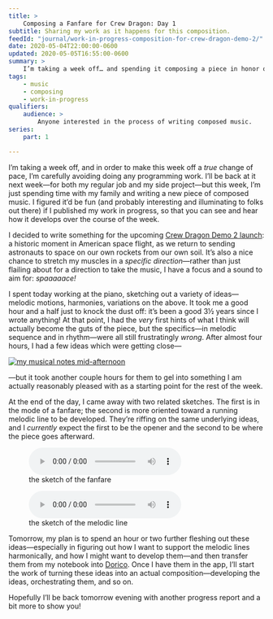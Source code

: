 ```yaml
---
title: >
    Composing a Fanfare for Crew Dragon: Day 1
subtitle: Sharing my work as it happens for this composition.
feedId: "journal/work-in-progress-composition-for-crew-dragon-demo-2/"
date: 2020-05-04T22:00:00-0600
updated: 2020-05-05T16:55:00-0600
summary: >
    I’m taking a week off… and spending it composing a piece in honor of the upcoming SpaceX crewed test flight—a historic moment. In this post, the first day’s output!
tags:
    - music
    - composing
    - work-in-progress
qualifiers:
    audience: >
        Anyone interested in the process of writing composed music.
series:
    part: 1

---
```


I’m taking a week off, and in order to make this week off a *true* change of pace, I’m carefully avoiding doing any programming work. I’ll be back at it next week—for both my regular job and my side project—but this week, I’m just spending time with my family and writing a new piece of composed music. I figured it’d be fun (and probably interesting and illuminating to folks out there) if I published my work in progress, so that you can see and hear how it develops over the course of the week.

I decided to write something for the upcoming [Crew Dragon Demo 2 launch][launch]: a historic moment in American space flight, as we return to sending astronauts to space on our own rockets from our own soil. It’s also a nice chance to stretch my muscles in a *specific direction*—rather than just flailing about for a direction to take the music, I have a focus and a sound to aim for: *spaaaaace!*

[launch]: https://blogs.nasa.gov/commercialcrew/tag/demo-2/

I spent today working at the piano, sketching out a variety of ideas—melodic motions, harmonies, variations on the above. It took me a good hour and a half just to knock the dust off: it’s been a good 3½ years since I wrote anything! At that point, I had the *very* first hints of what I think will actually become the guts of the piece, but the specifics—in melodic sequence and in rhythm—were all still frustratingly *wrong*. After almost four hours, I had a few ideas which were getting close—

[![my musical notes mid-afternoon](https://cdn.chriskrycho.com/file/chriskrycho-com/music/crew-dragon-2/2020-05-04-notebook-thumb.jpeg)](https://cdn.chriskrycho.com/file/chriskrycho-com/music/crew-dragon-2/2020-05-04-notebook.jpeg)

—but it took another couple hours for them to gel into something I am actually reasonably pleased with as a starting point for the rest of the week.

At the end of the day, I came away with two related sketches. The first is in the mode of a fanfare; the second is more oriented toward a running melodic line to be developed. They’re riffing on the same underlying ideas, and I *currently* expect the first to be the opener and the second to be where the piece goes afterward.

<figure>
  <audio
    src="https://cdn.chriskrycho.com/file/chriskrycho-com/music/crew-dragon-2/Space-ish%20Fanfare%20Sketch.mp3"
    title="Space-ish Fanfare Sketch"
  controls
  ></audio>
  <figcaption>the sketch of the fanfare</figcaption>
</figure>

<figure>
  <audio
    src="https://cdn.chriskrycho.com/file/chriskrycho-com/music/crew-dragon-2/Space-ish%20Melodic.mp3"
    title="Space-ish Melodic sketch"
    controls
  ></audio>
  <figcaption>the sketch of the melodic line</figcaption>
</figure>

Tomorrow, my plan is to spend an hour or two further fleshing out these ideas—especially in figuring out how I want to support the melodic lines harmonically, and how I might want to develop them—and then transfer them from my notebook into [Dorico]. Once I have them in the app, I’ll start the work of turning these ideas into an actual composition—developing the ideas, orchestrating them, and so on.

[Dorico]: https://new.steinberg.net/dorico/

Hopefully I’ll be back tomorrow evening with another progress report and a bit more to show you!